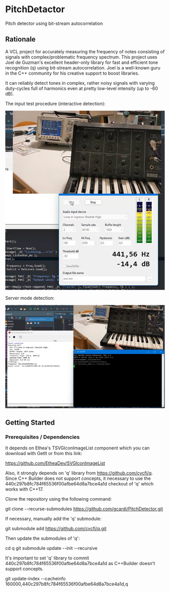 # PitchDetactor
Pitch detector using bit-stream autocorrelation

## Rationale
A VCL project for accurately measuring the frequency of notes consisting of signals with complex/problematic frequency spectrum.
This project uses Joel de Guzman's excellent header-only library for fast and efficient tone recognition (q) using bit-stream autocorrelation. Joel is a well-known guru in the C++ community for his creative support to boost libraries.

It can reliably detect tones in complex, rather noisy signals with varying duty-cycles full of harmonics even at pretty low-level intensity (up to -60 dB).

The input test procedure (interactive detection):

<div class="container">
    <img src="docs/assets/images/Ex1.jpg" alt="Detection of A (LA) at about 440 Hz from an old Korg M10">
</div>

Server mode detection:

<div class="container">
    <img src="docs/assets/images/Ex2.jpg" alt="Detection of A (server mode)">
</div>

## Getting Started

### Prerequisites / Dependencies

It depends on Ethea's TSVGIconImageList component which you can download with GetIt or from this link:

https://github.com/EtheaDev/SVGIconImageList

Also, it strongly depends on 'q' library from https://github.com/cycfi/q. Since C++ Builder does not support concepts, it necessary to use the 440c297b8fc784f65536f00afbe64d8a7bce4a1d checkout of 'q' which works with C++17.  

Clone the repository using the following command:

git clone --recurse-submodules https://github.com/gcardi/PitchDetector.git

If necessary, manually add the 'q' submodule:

git submodule add https://github.com/cycfi/q.git

Then update the submodules of 'q':

cd q
git submodule update --init --recursive

It's important to set 'q' library to commit 440c297b8fc784f65536f00afbe64d8a7bce4a1d as C++Builder doesn't support concepts.

git update-index --cacheinfo 160000,440c297b8fc784f65536f00afbe64d8a7bce4a1d,q
